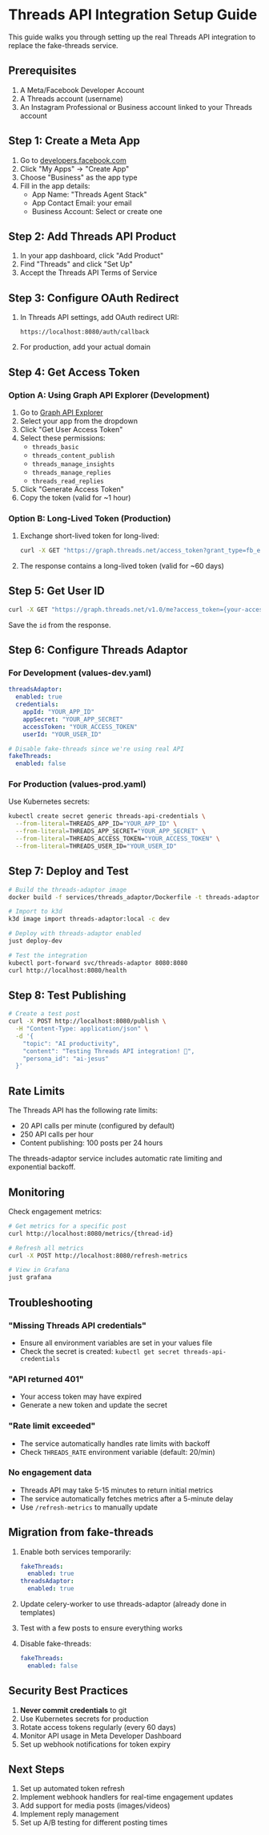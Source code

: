 # Threads API Integration Setup Guide

This guide walks you through setting up the real Threads API integration to replace the fake-threads service.

## Prerequisites

1. A Meta/Facebook Developer Account
2. A Threads account (username)
3. An Instagram Professional or Business account linked to your Threads account

## Step 1: Create a Meta App

1. Go to [developers.facebook.com](https://developers.facebook.com)
2. Click "My Apps" → "Create App"
3. Choose "Business" as the app type
4. Fill in the app details:
   - App Name: "Threads Agent Stack"
   - App Contact Email: your email
   - Business Account: Select or create one

## Step 2: Add Threads API Product

1. In your app dashboard, click "Add Product"
2. Find "Threads" and click "Set Up"
3. Accept the Threads API Terms of Service

## Step 3: Configure OAuth Redirect

1. In Threads API settings, add OAuth redirect URI:
   ```
   https://localhost:8080/auth/callback
   ```
2. For production, add your actual domain

## Step 4: Get Access Token

### Option A: Using Graph API Explorer (Development)

1. Go to [Graph API Explorer](https://developers.facebook.com/tools/explorer/)
2. Select your app from the dropdown
3. Click "Get User Access Token"
4. Select these permissions:
   - `threads_basic`
   - `threads_content_publish`
   - `threads_manage_insights`
   - `threads_manage_replies`
   - `threads_read_replies`
5. Click "Generate Access Token"
6. Copy the token (valid for ~1 hour)

### Option B: Long-Lived Token (Production)

1. Exchange short-lived token for long-lived:
   ```bash
   curl -X GET "https://graph.threads.net/access_token?grant_type=fb_exchange_token&client_id={app-id}&client_secret={app-secret}&fb_exchange_token={short-lived-token}"
   ```

2. The response contains a long-lived token (valid for ~60 days)

## Step 5: Get User ID

```bash
curl -X GET "https://graph.threads.net/v1.0/me?access_token={your-access-token}"
```

Save the `id` from the response.

## Step 6: Configure Threads Adaptor

### For Development (values-dev.yaml)

```yaml
threadsAdaptor:
  enabled: true
  credentials:
    appId: "YOUR_APP_ID"
    appSecret: "YOUR_APP_SECRET"
    accessToken: "YOUR_ACCESS_TOKEN"
    userId: "YOUR_USER_ID"

# Disable fake-threads since we're using real API
fakeThreads:
  enabled: false
```

### For Production (values-prod.yaml)

Use Kubernetes secrets:

```bash
kubectl create secret generic threads-api-credentials \
  --from-literal=THREADS_APP_ID="YOUR_APP_ID" \
  --from-literal=THREADS_APP_SECRET="YOUR_APP_SECRET" \
  --from-literal=THREADS_ACCESS_TOKEN="YOUR_ACCESS_TOKEN" \
  --from-literal=THREADS_USER_ID="YOUR_USER_ID"
```

## Step 7: Deploy and Test

```bash
# Build the threads-adaptor image
docker build -f services/threads_adaptor/Dockerfile -t threads-adaptor:local .

# Import to k3d
k3d image import threads-adaptor:local -c dev

# Deploy with threads-adaptor enabled
just deploy-dev

# Test the integration
kubectl port-forward svc/threads-adaptor 8080:8080
curl http://localhost:8080/health
```

## Step 8: Test Publishing

```bash
# Create a test post
curl -X POST http://localhost:8080/publish \
  -H "Content-Type: application/json" \
  -d '{
    "topic": "AI productivity",
    "content": "Testing Threads API integration! 🚀",
    "persona_id": "ai-jesus"
  }'
```

## Rate Limits

The Threads API has the following rate limits:
- 20 API calls per minute (configured by default)
- 250 API calls per hour
- Content publishing: 100 posts per 24 hours

The threads-adaptor service includes automatic rate limiting and exponential backoff.

## Monitoring

Check engagement metrics:
```bash
# Get metrics for a specific post
curl http://localhost:8080/metrics/{thread-id}

# Refresh all metrics
curl -X POST http://localhost:8080/refresh-metrics

# View in Grafana
just grafana
```

## Troubleshooting

### "Missing Threads API credentials"
- Ensure all environment variables are set in your values file
- Check the secret is created: `kubectl get secret threads-api-credentials`

### "API returned 401"
- Your access token may have expired
- Generate a new token and update the secret

### "Rate limit exceeded"
- The service automatically handles rate limits with backoff
- Check `THREADS_RATE` environment variable (default: 20/min)

### No engagement data
- Threads API may take 5-15 minutes to return initial metrics
- The service automatically fetches metrics after a 5-minute delay
- Use `/refresh-metrics` to manually update

## Migration from fake-threads

1. Enable both services temporarily:
   ```yaml
   fakeThreads:
     enabled: true
   threadsAdaptor:
     enabled: true
   ```

2. Update celery-worker to use threads-adaptor (already done in templates)

3. Test with a few posts to ensure everything works

4. Disable fake-threads:
   ```yaml
   fakeThreads:
     enabled: false
   ```

## Security Best Practices

1. **Never commit credentials** to git
2. Use Kubernetes secrets for production
3. Rotate access tokens regularly (every 60 days)
4. Monitor API usage in Meta Developer Dashboard
5. Set up webhook notifications for token expiry

## Next Steps

1. Set up automated token refresh
2. Implement webhook handlers for real-time engagement updates
3. Add support for media posts (images/videos)
4. Implement reply management
5. Set up A/B testing for different posting times
